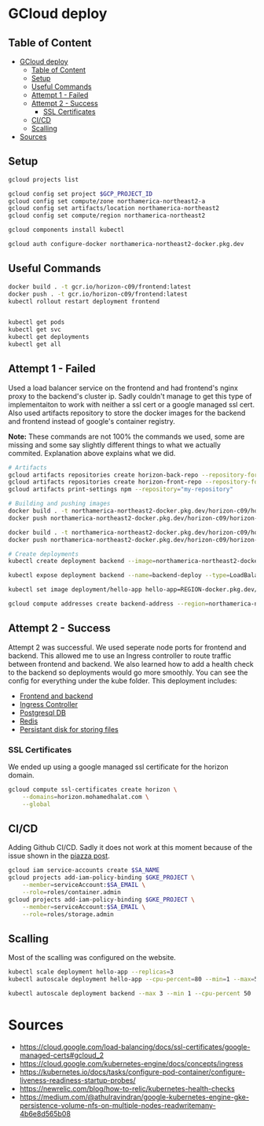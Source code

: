 # GCloud deploy

## Table of Content
- [GCloud deploy](#gcloud-deploy)
  - [Table of Content](#table-of-content)
  - [Setup](#setup)
  - [Useful Commands](#useful-commands)
  - [Attempt 1 - Failed](#attempt-1---failed)
  - [Attempt 2 - Success](#attempt-2---success)
    - [SSL Certificates](#ssl-certificates)
  - [CI/CD](#cicd)
  - [Scalling](#scalling)
- [Sources](#sources)

## Setup
```sh
gcloud projects list

gcloud config set project $GCP_PROJECT_ID
gcloud config set compute/zone northamerica-northeast2-a
gcloud config set artifacts/location northamerica-northeast2
gcloud config set compute/region northamerica-northeast2

gcloud components install kubectl

gcloud auth configure-docker northamerica-northeast2-docker.pkg.dev
```

## Useful Commands
```sh
docker build . -t gcr.io/horizon-c09/frontend:latest
docker push . -t gcr.io/horizon-c09/frontend:latest
kubectl rollout restart deployment frontend


kubectl get pods
kubectl get svc
kubectl get deployments
kubectl get all
```

## Attempt 1 - Failed
Used a load balancer service on the frontend and had frontend's nginx proxy to the backend's cluster ip.
Sadly couldn't manage to get this type of implementaiton to work with neither a ssl cert or a google managed ssl cert. Also used artifacts repository to store the docker images for the backend and frontend instead of google's container registry.

**Note:** These commands are not 100% the commands we used, some are missing and some say slightly different things to what we actually commited. Explanation above explains what we did.
```sh
# Artifacts
gcloud artifacts repositories create horizon-back-repo --repository-format=docker
gcloud artifacts repositories create horizon-front-repo --repository-format=docker
gcloud artifacts print-settings npm --repository="my-repository"

# Building and pushing images
docker build . -t northamerica-northeast2-docker.pkg.dev/horizon-c09/horizon-back-repo/backend:v1
docker push northamerica-northeast2-docker.pkg.dev/horizon-c09/horizon-back-repo/backend:v1

docker build . -t northamerica-northeast2-docker.pkg.dev/horizon-c09/horizon-front-repo/frontend:v1
docker push northamerica-northeast2-docker.pkg.dev/horizon-c09/horizon-front-repo/frontend:v1

# Create deployments
kubectl create deployment backend --image=northamerica-northeast2-docker.pkg.dev/horizon-c09/horizon-back-repo/backend:v1

kubectl expose deployment backend --name=backend-deploy --type=LoadBalancer --port=80

kubectl set image deployment/hello-app hello-app=REGION-docker.pkg.dev/${PROJECT_ID}/hello-repo/hello-app:v2

gcloud compute addresses create backend-address --region=northamerica-northeast2
```
## Attempt 2 - Success
Attempt 2 was successful. We used seperate node ports for frontend and backend. This allowed me to use an Ingress controller to route traffic between frontend and backend. We also learned how to add a health check to the backend so deployments would go more smoothly. You can see the config for everything under the kube folder.
This deployment includes:
- [Frontend and backend](/kube/deployment.yml)
- [Ingress Controller](/kube/ingress.yml)
- [Postgresql DB](/kube/psql.yml)
- [Redis](/kube/redis.yml)
- [Persistant disk for storing files](/kube/volume.yml)


### SSL Certificates
We ended up using a google managed ssl certificate for the horizon domain.

```sh
gcloud compute ssl-certificates create horizon \
    --domains=horizon.mohamedhalat.com \
    --global
```

## CI/CD
Adding Github CI/CD. Sadly it does not work at this moment because of the issue shown in the [piazza post](https://piazza.com/class/kxgjicgvryu3h8?cid=423).
```sh
gcloud iam service-accounts create $SA_NAME
gcloud projects add-iam-policy-binding $GKE_PROJECT \
	--member=serviceAccount:$SA_EMAIL \
	--role=roles/container.admin
gcloud projects add-iam-policy-binding $GKE_PROJECT \
	--member=serviceAccount:$SA_EMAIL \
	--role=roles/storage.admin
```

## Scalling
Most of the scalling was configured on the website.

```sh
kubectl scale deployment hello-app --replicas=3
kubectl autoscale deployment hello-app --cpu-percent=80 --min=1 --max=5

kubectl autoscale deployment backend --max 3 --min 1 --cpu-percent 50
```

# Sources
- https://cloud.google.com/load-balancing/docs/ssl-certificates/google-managed-certs#gcloud_2
- https://cloud.google.com/kubernetes-engine/docs/concepts/ingress
- https://kubernetes.io/docs/tasks/configure-pod-container/configure-liveness-readiness-startup-probes/
- https://newrelic.com/blog/how-to-relic/kubernetes-health-checks
- https://medium.com/@athulravindran/google-kubernetes-engine-gke-persistence-volume-nfs-on-multiple-nodes-readwritemany-4b6e8d565b08